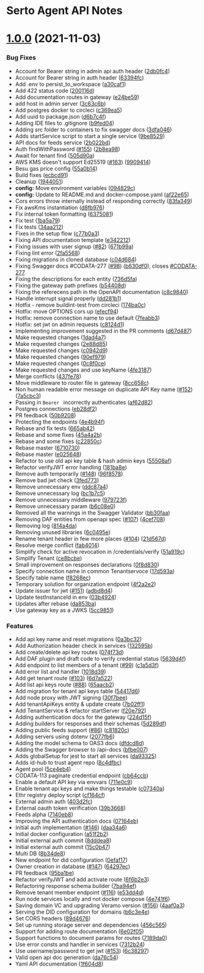 # Serto Agent API Notes

# [1.0.0](https://github.com/SertoID/serto-agent/compare/...v1.0.0) (2021-11-03)


### Bug Fixes

* Account for Bearer string in admin api auth header ([2db0fc4](https://github.com/SertoID/serto-agent/commit/2db0fc423c1f35743ed57ff859c8183362e631b2))
* Account for Bearer string in auth header ([63394fc](https://github.com/SertoID/serto-agent/commit/63394fc045eef8f43f97afcc2b9e2b4a43993fdc))
* Add .env to persist_to_workspace ([a30caf1](https://github.com/SertoID/serto-agent/commit/a30caf1fd616e870d7be9928878815311f3c416e))
* Add 422 status code ([200116d](https://github.com/SertoID/serto-agent/commit/200116d7314061c199aab33afbf3d0507ac1d0b2))
* Add documentation routes in gateway ([e24be59](https://github.com/SertoID/serto-agent/commit/e24be590592dc5b4f287b13cc44089a4cfd6b933))
* add host in admin server ([3c63c6b](https://github.com/SertoID/serto-agent/commit/3c63c6b0c6a4431cb4c9c6f0afe9f3771cdf8dab))
* Add postgres docker to circleci ([c369ea5](https://github.com/SertoID/serto-agent/commit/c369ea52902007033c0c8562b7078be33a09d4f3))
* Add uuid to package.json ([d6b7c4f](https://github.com/SertoID/serto-agent/commit/d6b7c4fbda966cfbd7287a1030059042cfeb5300))
* Adding IDE files to .gitignore ([b9fed04](https://github.com/SertoID/serto-agent/commit/b9fed04c895dab25fa55931759b1200c39093769))
* Adding src folder to containers to fix swagger docs ([3dfa046](https://github.com/SertoID/serto-agent/commit/3dfa0462469bb632b80e53bb9d95676bdd0a4237))
* Adds startService script to start a single service ([9be8529](https://github.com/SertoID/serto-agent/commit/9be85290785392cbfff5fe1427b593001abcaaa2))
* API docs for feeds service ([2b022bd](https://github.com/SertoID/serto-agent/commit/2b022bd068165dbbbf51ed12a9be93ee7156ba0c))
* Auth findWithPassword ([#155](https://github.com/SertoID/serto-agent/issues/155)) ([2b8ea98](https://github.com/SertoID/serto-agent/commit/2b8ea98b38763d0f89d2cb748e4bc6f3dd104058))
* Await for tenant find ([505d90a](https://github.com/SertoID/serto-agent/commit/505d90a4de3a6fb5ca9ed113031639600abf9c9b))
* AWS KMS doesn't support Ed25519 ([#163](https://github.com/SertoID/serto-agent/issues/163)) ([9909414](https://github.com/SertoID/serto-agent/commit/9909414334562e85f7e8852619824ca7eff1bb44))
* Besu gas price config ([55a0b14](https://github.com/SertoID/serto-agent/commit/55a0b148c86897e4d70791016526ce9605511f20))
* Build fixes ([ecbcd91](https://github.com/SertoID/serto-agent/commit/ecbcd91de66774858f65ff60e41913bcc96b1fc3))
* Cleanup ([1944051](https://github.com/SertoID/serto-agent/commit/194405108dffcf34430ba87f5e60895d3d21fa3b))
* **config:** Move environment variables ([094829c](https://github.com/SertoID/serto-agent/commit/094829c62baa4e24397edebb5ef1ad81700e2e51))
* **config:** Update to README.md and docker-compose.yaml ([af22e65](https://github.com/SertoID/serto-agent/commit/af22e657f8ada9c8d45a11cc2d3093a9387612d4))
* Cors errors throw internally instead of responding correctly ([83fa349](https://github.com/SertoID/serto-agent/commit/83fa349c9e5d65f31b230f20caf9d7e7b87f83df))
* Fix awsKms instantiation ([d8fb976](https://github.com/SertoID/serto-agent/commit/d8fb97609194487761f4a4fc463def0c87d8f2e2))
* Fix internal token formatting ([6375081](https://github.com/SertoID/serto-agent/commit/6375081f7dff486d241cacdb439a6e860940239b))
* Fix test ([1ba5a79](https://github.com/SertoID/serto-agent/commit/1ba5a799e1c931cd91f272b69ba23929c7e924df))
* Fix tests ([34aa212](https://github.com/SertoID/serto-agent/commit/34aa212e8a4173714f597826fc7133ec722d300c))
* Fixes in the setup flow ([c77b0a3](https://github.com/SertoID/serto-agent/commit/c77b0a308133bd90642cb86b23a0f2bc4c986edb))
* Fixing API documentation template ([e342212](https://github.com/SertoID/serto-agent/commit/e342212dd6ec7bf059f3ce220487a337460aadc8))
* Fixing issues with user signup ([#82](https://github.com/SertoID/serto-agent/issues/82)) ([671b99a](https://github.com/SertoID/serto-agent/commit/671b99a7d4b40778c3ae531fcf5bfcf3ccb218e8))
* Fixing lint error ([2fa5568](https://github.com/SertoID/serto-agent/commit/2fa5568e42fc505d8fed1e53d83977c33ce49c1f))
* Fixing migrations in cloned database ([c04d684](https://github.com/SertoID/serto-agent/commit/c04d68486567e596f627fdaed9f4995afaed0a07))
* Fixing Swagger docs #CODATA-277 ([#98](https://github.com/SertoID/serto-agent/issues/98)) ([b630df0](https://github.com/SertoID/serto-agent/commit/b630df0c9574bf73e10284ce81f5be0387c9dbe4)), closes [#CODATA-277](https://github.com/SertoID/serto-agent/issues/CODATA-277)
* Fixing the descriptions for each entity ([736d5fa](https://github.com/SertoID/serto-agent/commit/736d5faa760f98858eec1919275c7d887f4445e6))
* Fixing the gateway path prefixes ([b54408d](https://github.com/SertoID/serto-agent/commit/b54408d8254e8d2b3e326acf0eda9001b3eb165b))
* Fixing the referecens path in the OpenAPI documentation ([c8c9840](https://github.com/SertoID/serto-agent/commit/c8c9840a59634232905a11ed150906e4a39ddb8d))
* Handle interrupt signal properly ([dd281b1](https://github.com/SertoID/serto-agent/commit/dd281b18fbf047ac63cddeae1a468e240cf357b5))
* Hotfix - remove buildint-test from circleci ([174ba0c](https://github.com/SertoID/serto-agent/commit/174ba0c4960c518e2457992516673772d7b8260b))
* Hotfix: move OPTIONS cors up ([efecf94](https://github.com/SertoID/serto-agent/commit/efecf948f991d7b4c03815600ae9f9ddd9d739a7))
* Hotfix: remove connection name to use default ([7feabb3](https://github.com/SertoID/serto-agent/commit/7feabb3cf2917fd24ad41184497088482c2417ac))
* Hotfix: set jwt on admin requests ([c8124d1](https://github.com/SertoID/serto-agent/commit/c8124d1c62a7756a8f5f9035d2a1b45adcadeb7f))
* Implementing improvement suggested in the PR comments ([d67d487](https://github.com/SertoID/serto-agent/commit/d67d4878f782dca0963123dbbdf079e6043cad75))
* Make requested changes ([1dad4a7](https://github.com/SertoID/serto-agent/commit/1dad4a7dda9fd3c993cc112f423c06202f48ad26))
* Make requested changes ([2e88d85](https://github.com/SertoID/serto-agent/commit/2e88d85fd2de336f05add2493e31a97606046d97))
* Make requested changes ([c0942d9](https://github.com/SertoID/serto-agent/commit/c0942d9fbc4556ca256c111343db8e0eb2fe6cb3))
* Make requested changes ([90ef979](https://github.com/SertoID/serto-agent/commit/90ef979bae567d1a8a447b8389a95ad251980612))
* Make requested changes ([0c8f0ce](https://github.com/SertoID/serto-agent/commit/0c8f0ce01f097c0f6471f896e842e09598bb9670))
* Make requested changes and use keyName ([4fe3187](https://github.com/SertoID/serto-agent/commit/4fe31877669a4d6d85637d997642156da372b9e5))
* Merge conflicts ([437fe78](https://github.com/SertoID/serto-agent/commit/437fe78c6fda34f6a622d0547b3d07e9138a1930))
* Move middleware to router file in gateway ([8cc658c](https://github.com/SertoID/serto-agent/commit/8cc658cd07f4eaa2cd43ccb0b6b3ac08110f367d))
* Non human readable error message on duplicate API Key name ([#152](https://github.com/SertoID/serto-agent/issues/152)) ([7a5cbc3](https://github.com/SertoID/serto-agent/commit/7a5cbc3b7d350cd1e5bf42708f7c89a15ff06882))
* Passing in `Bearer ` incorrectly authenticates ([af62d82](https://github.com/SertoID/serto-agent/commit/af62d8210f096fa45fe09efd4a9905d4560ee687))
* Postgres connections ([eb28df2](https://github.com/SertoID/serto-agent/commit/eb28df2d007c428d8cfaaaf4209e0c98b51a5e49))
* PR feedback ([50b9208](https://github.com/SertoID/serto-agent/commit/50b9208a426020c223973234fe970e0b95170e5c))
* Protecting the endpoints ([4e4b94f](https://github.com/SertoID/serto-agent/commit/4e4b94ffdf9ed9f846d372a4c4fe9e43739c079a))
* Rebase and fix tests ([665ab42](https://github.com/SertoID/serto-agent/commit/665ab4289e8f6dab8b8f281c38348a48d3b8722b))
* Rebase and some fixes ([45a4a2b](https://github.com/SertoID/serto-agent/commit/45a4a2b92f30d1ad27e1915c7c67c76a1aefdec5))
* Rebase and some fixes ([c22850c](https://github.com/SertoID/serto-agent/commit/c22850c8d579999865bad77c5e717f33f6e51ab0))
* Rebase master ([6710730](https://github.com/SertoID/serto-agent/commit/6710730adda7998f195291c91d32849770a965f7))
* Rebase master ([e025648](https://github.com/SertoID/serto-agent/commit/e025648bf9a2ea0b51f39113a484869c953d16da))
* Refactor to use old api key table & hash admin keys ([55508af](https://github.com/SertoID/serto-agent/commit/55508af4f95e80a909ded13b401aaaeb8212b322))
* Refactor verifyJWT error handling ([181ba8e](https://github.com/SertoID/serto-agent/commit/181ba8e152e07aec71c61bbb0851acad4bcf95ca))
* Remove auth temporarily ([#148](https://github.com/SertoID/serto-agent/issues/148)) ([96f8578](https://github.com/SertoID/serto-agent/commit/96f857805d24be3a9a638fe45991e6c804fd4414))
* Remove bad jwt check ([3fed773](https://github.com/SertoID/serto-agent/commit/3fed773d7d614f08dac9f5a253c0e77a3c005465))
* Remove unnecessary env ([ddc87a4](https://github.com/SertoID/serto-agent/commit/ddc87a451dd4b5b08f5e02eec85d3f78bbfc70a7))
* Remove unnecessary log ([bc1b7c5](https://github.com/SertoID/serto-agent/commit/bc1b7c53b630f1b2be41d8f4f45891bc0df84aef))
* Remove unnecessary middleware ([979723f](https://github.com/SertoID/serto-agent/commit/979723f7b0b4edc4248e5e1b6b4be028aeca9fb4))
* Remove unnecessary param ([b6c08e0](https://github.com/SertoID/serto-agent/commit/b6c08e04b157278bff5852ef4aa72ae429a84970))
* Removed all the warnings in the Swagger Validator ([bb30faa](https://github.com/SertoID/serto-agent/commit/bb30faa0c76a0203ddd67fab7b2588970ee15120))
* Removing DAF entities from openapi spec ([#107](https://github.com/SertoID/serto-agent/issues/107)) ([4cef708](https://github.com/SertoID/serto-agent/commit/4cef708bd09fc11364aa7bc9f0b347832849bba9))
* Removing log ([814a4da](https://github.com/SertoID/serto-agent/commit/814a4da6af3ae0d1a0e77df7b17d3534f52d2123))
* Removing unused libraries ([6c0495e](https://github.com/SertoID/serto-agent/commit/6c0495ea1bb9414974c9312182918e57823a25f8))
* Rename tenant header in few more places ([#104](https://github.com/SertoID/serto-agent/issues/104)) ([21d567d](https://github.com/SertoID/serto-agent/commit/21d567de419a45b983694d68fed8a7f2453fcbf1))
* Resolve merge conflict ([fab4014](https://github.com/SertoID/serto-agent/commit/fab4014acc46d383fb0d510ae3f44f9a26c469f5))
* Simplify check for active revocation in /credentials/verify ([51a919c](https://github.com/SertoID/serto-agent/commit/51a919cca70475a2d843f35b73cfe62dba1da2c2))
* Simplify Tenant ([ce8bcbe](https://github.com/SertoID/serto-agent/commit/ce8bcbe986dc9931b4b4252b9cec3fb73a11aceb))
* Small improvement on responses declarations ([0f8d830](https://github.com/SertoID/serto-agent/commit/0f8d830b43fddd5d058af3558e76364971550fc8))
* Specify connection name in common Tenantservoce ([17d593a](https://github.com/SertoID/serto-agent/commit/17d593a009946192254fe4fbe7cbb604f0daf08e))
* Specify table name ([f8268ec](https://github.com/SertoID/serto-agent/commit/f8268ec0eda3c67cc9ec0ac2852ec5f25baf72db))
* Temporary solution for organization endpoint ([4f2a2e2](https://github.com/SertoID/serto-agent/commit/4f2a2e2419e27660d7d95d0a2da05a747c6cdb02))
* Update issuer for jwt ([#151](https://github.com/SertoID/serto-agent/issues/151)) ([adbd8d4](https://github.com/SertoID/serto-agent/commit/adbd8d4fd15b988417631d8b14fe1edaa756a892))
* Update testInstanceId in env ([03b4924](https://github.com/SertoID/serto-agent/commit/03b4924f151bdecc09dbf929173c76ddaa7f52df))
* Updates after rebase ([da853ba](https://github.com/SertoID/serto-agent/commit/da853ba6be628275bdaf1e65adb82464f9793f42))
* Use gateway key as a JWKS ([5cc9851](https://github.com/SertoID/serto-agent/commit/5cc98511762ec5c5778cb07f2e0ea8ac2f867a5c))


### Features

* Add api key name and reset migrations ([0a3bc32](https://github.com/SertoID/serto-agent/commit/0a3bc32f2a26000171a73feb1bdb072ef31974a9))
* Add Authorization header check in services ([132595b](https://github.com/SertoID/serto-agent/commit/132595b8258bb1c0a5920778b067d7a8a0fea956))
* Add create/delete api key routes ([074f73d](https://github.com/SertoID/serto-agent/commit/074f73d52c6162835c7712c9887811fbdd1f85da))
* Add DAF plugin and draft code to verify credential status ([5639d4f](https://github.com/SertoID/serto-agent/commit/5639d4f803a7de5e7eba292627aa5d18421a5fe5))
* Add endpoint to list members of a tenant ([#99](https://github.com/SertoID/serto-agent/issues/99)) ([c1a5d3f](https://github.com/SertoID/serto-agent/commit/c1a5d3fed6cccba38d4041512349c42b4ee984c3))
* Add error list and handler ([1018d39](https://github.com/SertoID/serto-agent/commit/1018d397f4382b211b887dd58e90a3f2f16250e7))
* Add get tenant route ([#103](https://github.com/SertoID/serto-agent/issues/103)) ([6d7a522](https://github.com/SertoID/serto-agent/commit/6d7a522a582aff22e8ea5541246da20a67c82d73))
* Add list api keys route ([#88](https://github.com/SertoID/serto-agent/issues/88)) ([65aacb2](https://github.com/SertoID/serto-agent/commit/65aacb2048fa9a03aaab5db5882e8b93373385aa))
* Add migration for tenant api keys table ([54417d6](https://github.com/SertoID/serto-agent/commit/54417d667b9b5a8146ab82afb3edd206d236d61b))
* Add node proxy with JWT signing ([30f7bee](https://github.com/SertoID/serto-agent/commit/30f7bee879632088cc50de982337308d577c4656))
* Add tenantApiKeys entity & update create ([7b02ff1](https://github.com/SertoID/serto-agent/commit/7b02ff136f9bacb1bc0ad487268753d76c1d3f62))
* Add TenantService & refactor startServer ([f20e792](https://github.com/SertoID/serto-agent/commit/f20e792586ba679feba3932164dbed6d401dafaf))
* Adding authentication docs for the gateway ([224d15f](https://github.com/SertoID/serto-agent/commit/224d15fc2dced273d95f96eef007178076a8623b))
* Adding builders for responses and their schemas ([5d289df](https://github.com/SertoID/serto-agent/commit/5d289df7416fcb55b0b2472ef2ef024db5679c42))
* Adding public feeds support ([#86](https://github.com/SertoID/serto-agent/issues/86)) ([c81820c](https://github.com/SertoID/serto-agent/commit/c81820c3a70d136f2decc9161a66d176be70ac11))
* Adding servers using dotenv ([2077fb6](https://github.com/SertoID/serto-agent/commit/2077fb6dff63fdec4e575a99e0fd636477e33cb8))
* Adding the model schema to OAS3 docs ([dfdcd8d](https://github.com/SertoID/serto-agent/commit/dfdcd8de0d88f7ecb861340dc63d93bba3553870))
* Adding the Swagger browser to /api-docs ([bfbe007](https://github.com/SertoID/serto-agent/commit/bfbe007cf1b599c6d3df8468d133930ae6aaa3b2))
* Adds globalSetup for jest to start all services ([da93325](https://github.com/SertoID/serto-agent/commit/da93325ba856ccd431a6bc2f9c953320519e8e69))
* Adds id-hub to trust agent repo ([8c4dfbc](https://github.com/SertoID/serto-agent/commit/8c4dfbc76c89de75e1a82fde8eb7da44b00653ca))
* Agent pool ([5ce4eb4](https://github.com/SertoID/serto-agent/commit/5ce4eb4ce135f1d92609756276be88f1934cfaa8))
* CODATA-113 paginate credential endpoint ([cb64ccb](https://github.com/SertoID/serto-agent/commit/cb64ccb0d5b9601bb882b0945184dcb93e035e8d))
* Enable a default API key via envvars ([711e0c9](https://github.com/SertoID/serto-agent/commit/711e0c92eaf58b6451141fc9ad8737e3c653629b))
* Enable tenant api keys and make things testable ([c07340a](https://github.com/SertoID/serto-agent/commit/c07340a2c377211625b5a1b8dce8a4108dcd1b5b))
* Ethr registry deploy script ([cf164cf](https://github.com/SertoID/serto-agent/commit/cf164cfab8eb006368687808a341e06317c8dbdf))
* External admin auth ([403d2fc](https://github.com/SertoID/serto-agent/commit/403d2fc7b776b5a1cae1fa0c9386595901e875d0))
* External oauth token verification ([39b3668](https://github.com/SertoID/serto-agent/commit/39b366871bcfc329d0b8bdf71bb461389475b5d5))
* Feeds alpha ([7140eb8](https://github.com/SertoID/serto-agent/commit/7140eb8e08c9701e69651dddf848859f84cd5c1e))
* Improving the API authentication docs ([07164eb](https://github.com/SertoID/serto-agent/commit/07164eb807afbce1e34bf185d7d29d54ee79e0bf))
* Initial auth implementation ([#146](https://github.com/SertoID/serto-agent/issues/146)) ([daa34a6](https://github.com/SertoID/serto-agent/commit/daa34a6d53b3d602861a0c9a5896f1d005e1912d))
* Initial docker configuration ([a51f2b2](https://github.com/SertoID/serto-agent/commit/a51f2b27da2e481b92a5705a823f2d2d16a145fe))
* Initial external auth commit ([8dddea8](https://github.com/SertoID/serto-agent/commit/8dddea87031a750215e6f5896483cb9582fb91da))
* Initial external auth commit ([15c0b47](https://github.com/SertoID/serto-agent/commit/15c0b47b60dbdb2805f83be64e3a746db7eb8d68))
* Multi DB ([8b34de8](https://github.com/SertoID/serto-agent/commit/8b34de889940110754fb3aeae5011dcb4e9e5e36))
* New endpoint for did configuration ([0efaf17](https://github.com/SertoID/serto-agent/commit/0efaf1735e8645ea489603ff0f84492d6b52c469))
* Owner creation in database ([#147](https://github.com/SertoID/serto-agent/issues/147)) ([64297ec](https://github.com/SertoID/serto-agent/commit/64297ec3361b79096b7547b96a3e8b2a2b31c8b3))
* PR feedback ([95ba1be](https://github.com/SertoID/serto-agent/commit/95ba1be6158e5de0892e9867c70f1ec31bc6c924))
* Refactor verifyJWT and add activate route ([6f6b2e3](https://github.com/SertoID/serto-agent/commit/6f6b2e344937fb80546d736dd85396ce6b792875))
* Refactoring response schema builder ([7ba94ef](https://github.com/SertoID/serto-agent/commit/7ba94ef30ad26f0b60d26e73d4e8c71af37094cd))
* Remove tenant member endpoint ([#116](https://github.com/SertoID/serto-agent/issues/116)) ([e53dd4d](https://github.com/SertoID/serto-agent/commit/e53dd4d50b2e47c26d18dd77e55c36e1c5de9a3a))
* Run node services locally and not docker compose ([4e741f6](https://github.com/SertoID/serto-agent/commit/4e741f68640ef0deba2b69ea0b78f0c5dfcfaf88))
* Saving domain VC and upgrading Veramo version ([#156](https://github.com/SertoID/serto-agent/issues/156)) ([4aaf0a3](https://github.com/SertoID/serto-agent/commit/4aaf0a33be8b6b54d0c2124fccc413df9799cb8c))
* Serving the DID configuration for domains ([b6c3e4e](https://github.com/SertoID/serto-agent/commit/b6c3e4e36d69af250d60e8172b06311bf87c2d62))
* Set CORS headers ([89d4676](https://github.com/SertoID/serto-agent/commit/89d467614ac5c5aaff23c16b6f6cd6c264b10e87))
* Set up running storage server and dependencies ([456c565](https://github.com/SertoID/serto-agent/commit/456c565809c0c2deef1a31c6aac1f32834fa86d9))
* Support for adding route documentation ([6e02f05](https://github.com/SertoID/serto-agent/commit/6e02f052c076dd399d6df0f621f3e468d134eeb0))
* Support functions to document params for routes ([7189da0](https://github.com/SertoID/serto-agent/commit/7189da0b70b5959769f20ec539fe20c58bd2aed6))
* Use error consts and handler in services ([7312b24](https://github.com/SertoID/serto-agent/commit/7312b241d8695a40da140dbf918be1757a160dd1))
* Use username/password to get jwt ([#153](https://github.com/SertoID/serto-agent/issues/153)) ([6c38297](https://github.com/SertoID/serto-agent/commit/6c38297d66966eb0efa05df48af72dfe8e14406d))
* Valid open api doc generation ([da76c54](https://github.com/SertoID/serto-agent/commit/da76c54e9f5daa82c8e5ed1362c3316c0f5a0213))
* Yaml API documentation ([1f604d8](https://github.com/SertoID/serto-agent/commit/1f604d8d0991a99edd42ad002953fa1b85284687))
